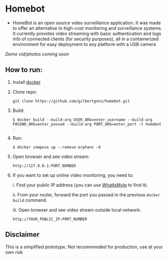 # Homebot

 - HomeBot is an open source video surveillance application. It was made to offer an alternative to high-cost monitoring and surveillance systems. It currently provides video streaming with basic authentication and logs info of connected clients (for security purposes), all in a containerized environment for easy deployment to any platform with a USB camera

*Demo vid/photos coming soon*

## How to run:
1. Install [docker](https://docs.docker.com/engine/install/)

2. Clone repo:
    ```
    git clone https://github.com/gilbertgonz/homebot.git
    ```

2. Build:
    ```
    $ docker build --build-arg USER_ARG=enter_username --build-arg PASSWD_ARG=enter_passwd --build-arg PORT_ARG=enter_port -t homebot  .
    ```

3. Run:
    ```
    $ docker compose up --remove-orphans -d
    ```

4. Open browser and see video stream:
    ```
    http://127.0.0.1:PORT_NUMBER
    ```

6. If you want to set up online video monitoring, you need to:
    
    i. Find your public IP address (you can use [WhatIsMyIp](https://whatismyipaddress.com/) to find it).
    
    ii. From your router, forward the port you passed in the previous `docker build` command. 

    iii.  Open browser and see video stream outside local network:
    ```
    http://YOUR_PUBLIC_IP:PORT_NUMBER
    ```

 ## Disclaimer
 This is a simplified prototype. Not recommended for production, use at your own risk
